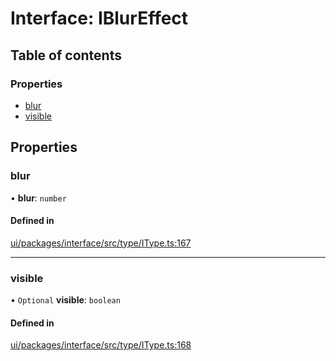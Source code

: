 # Interface: IBlurEffect

## Table of contents

### Properties

- [blur](IBlurEffect.md#blur)
- [visible](IBlurEffect.md#visible)

## Properties

### blur

• **blur**: `number`

#### Defined in

[ui/packages/interface/src/type/IType.ts:167](https://github.com/leaferjs/leafer-ui/blob/6deed4d/packages/interface/src/type/IType.ts#L167)

___

### visible

• `Optional` **visible**: `boolean`

#### Defined in

[ui/packages/interface/src/type/IType.ts:168](https://github.com/leaferjs/leafer-ui/blob/6deed4d/packages/interface/src/type/IType.ts#L168)
